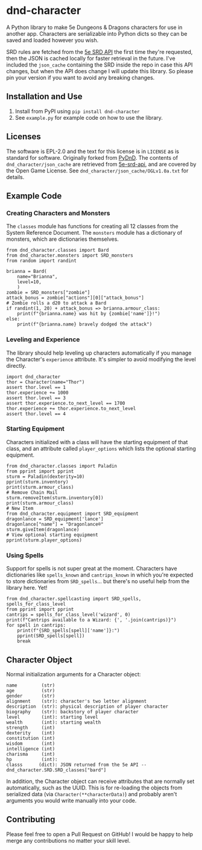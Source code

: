# dnd-character
A Python library to make 5e Dungeons & Dragons characters for use in another app. Characters are serializable into Python dicts so they can be saved and loaded however you wish.

SRD rules are fetched from the [5e SRD API](https://github.com/5e-bits/5e-srd-api) the first time they're requested, then the JSON is cached locally for faster retrieval in the future. I've included the `json_cache` containing the SRD inside the repo in case this API changes, but when the API does change I will update this library. So please pin your version if you want to avoid any breaking changes.


## Installation and Use
1. Install from PyPI using `pip install dnd-character`
1. See `example.py` for example code on how to use the library.


## Licenses
The software is EPL-2.0 and the text for this license is in `LICENSE` as is standard for software. Originally forked from [PyDnD](https://github.com/Coffee-fueled-deadlines/PyDnD). The contents of `dnd_character/json_cache` are retrieved from [5e-srd-api](https://github.com/5e-bits/5e-srd-api), and are covered by the Open Game License. See `dnd_character/json_cache/OGLv1.0a.txt` for details.


## Example Code

### Creating Characters and Monsters
The `classes` module has functions for creating all 12 classes from the System Reference Document. The `monsters` module has a dictionary of monsters, which are dictionaries themselves.
```
from dnd_character.classes import Bard
from dnd_character.monsters import SRD_monsters
from random import randint

brianna = Bard(
    name="Brianna",
    level=10,
    )
zombie = SRD_monsters["zombie"]
attack_bonus = zombie["actions"][0]["attack_bonus"]
# Zombie rolls a d20 to attack a Bard
if randint(1, 20) + attack_bonus => brianna.armour_class:
    print(f"{brianna.name} was hit by {zombie['name']}!")
else:
    print(f"{brianna.name} bravely dodged the attack")
```

### Leveling and Experience
The library should help leveling up characters automatically if you manage the Character's `experience` attribute. It's simpler to avoid modifying the level directly.
```
import dnd_character
thor = Character(name="Thor")
assert thor.level == 1
thor.experience += 1000
assert thor.level == 3
assert thor.experience.to_next_level == 1700
thor.experience += thor.experience.to_next_level
assert thor.level == 4
```

### Starting Equipment
Characters initialized with a class will have the starting equipment of that class, and an attribute called `player_options` which lists the optional starting equipment.
```
from dnd_character.classes import Paladin
from pprint import pprint
sturm = Paladin(dexterity=10)
pprint(sturm.inventory)
print(sturm.armour_class)
# Remove Chain Mail
sturm.removeItem(sturm.inventory[0])
print(sturm.armour_class)
# New Item
from dnd_character.equipment import SRD_equipment
dragonlance = SRD_equipment['lance']
dragonlance["name"] = "Dragonlance®"
sturm.giveItem(dragonlance)
# View optional starting equipment
pprint(sturm.player_options)
```


### Using Spells
Support for spells is not super great at the moment. Characters have dictionaries like `spells_known` and `cantrips_known` in which you're expected to store dictionaries from `SRD_spells`... but there's no useful help from the library here. Yet!
```
from dnd_character.spellcasting import SRD_spells, spells_for_class_level
from pprint import pprint
cantrips = spells_for_class_level('wizard', 0)
print(f"Cantrips available to a Wizard: {', '.join(cantrips)}")
for spell in cantrips:
    print(f"{SRD_spells[spell]['name']}:")
    pprint(SRD_spells[spell])
    break
```


## Character Object
Normal initialization arguments for a Character object:
```
name         (str)
age          (str)
gender       (str)
alignment    (str): character's two letter alignment
description  (str): physical description of player character
biography    (str): backstory of player character	
level        (int): starting level
wealth       (int): starting wealth	
strength     (int)
dexterity    (int)
constitution (int)
wisdom       (int)
intelligence (int)
charisma     (int)
hp           (int):
classs      (dict): JSON returned from the 5e API -- dnd_character.SRD.SRD_classes["bard"]
```
In addition, the Character object can receive attributes that are normally set automatically, such as the UUID. This is for re-loading the objects from serialized data (via `Character(**characterData)`) and probably aren't arguments you would write manually into your code.


## Contributing
Please feel free to open a Pull Request on GitHub! I would be happy to help merge any contributions no matter your skill level.
